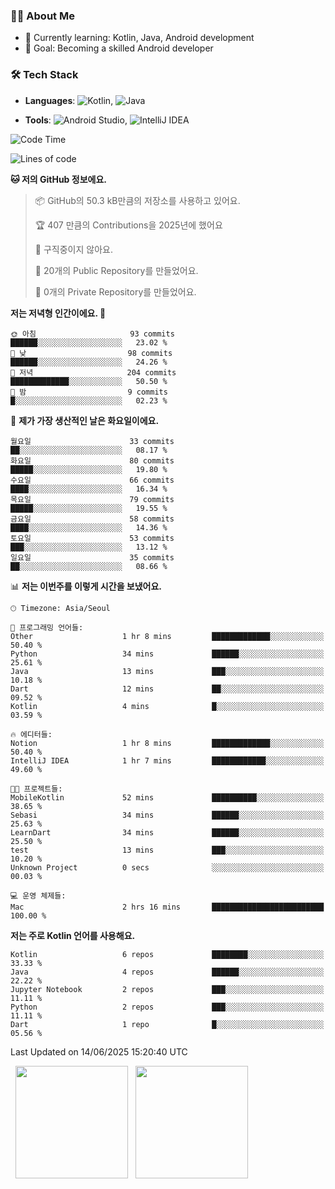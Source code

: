 ### 👨‍💻 About Me
- 🌱 Currently learning: Kotlin, Java, Android development
- 🎯 Goal: Becoming a skilled Android developer

### 🛠 Tech Stack
- **Languages**: ![Kotlin](https://img.shields.io/badge/Kotlin-0095D5?style=flat-square&logo=kotlin&logoColor=white), 
![Java](https://img.shields.io/badge/Java-007396?style=flat-square&logo=coffeescript&logoColor=white)

- **Tools**:
![Android Studio](https://img.shields.io/badge/Android%20Studio-3DDC84?style=flat-square&logo=android-studio&logoColor=white), 
![IntelliJ IDEA](https://img.shields.io/badge/IntelliJ%20IDEA-000000?style=flat-square&logo=intellij-idea&logoColor=white)

<!--START_SECTION:waka-->
![Code Time](http://img.shields.io/badge/Code%20Time-171%20hrs%201%20min-blue)

![Lines of code](https://img.shields.io/badge/%EC%A0%80%EB%8A%94%20%EC%97%AC%ED%83%9C%EA%B9%8C%EC%A7%80%20-278.6%20thousand%20%EC%A4%84%EC%9D%98%20%EC%BD%94%EB%93%9C%EB%A5%BC%20%EC%9E%91%EC%84%B1%ED%96%88%EC%96%B4%EC%9A%94.-blue)

**🐱 저의 GitHub 정보에요.** 

> 📦 GitHub의 50.3 kB만큼의 저장소를 사용하고 있어요. 
 > 
> 🏆 407 만큼의 Contributions을 2025년에 했어요
 > 
> 🚫 구직중이지 않아요.
 > 
> 📜 20개의 Public Repository를 만들었어요. 
 > 
> 🔑 0개의 Private Repository를 만들었어요. 
 > 
**저는 저녁형 인간이에요. 🦉** 

```text
🌞 아침                     93 commits          ██████░░░░░░░░░░░░░░░░░░░   23.02 % 
🌆 낮　                     98 commits          ██████░░░░░░░░░░░░░░░░░░░   24.26 % 
🌃 저녁                     204 commits         █████████████░░░░░░░░░░░░   50.50 % 
🌙 밤　                     9 commits           █░░░░░░░░░░░░░░░░░░░░░░░░   02.23 % 
```
📅 **제가 가장 생산적인 날은 화요일이에요.** 

```text
월요일                      33 commits          ██░░░░░░░░░░░░░░░░░░░░░░░   08.17 % 
화요일                      80 commits          █████░░░░░░░░░░░░░░░░░░░░   19.80 % 
수요일                      66 commits          ████░░░░░░░░░░░░░░░░░░░░░   16.34 % 
목요일                      79 commits          █████░░░░░░░░░░░░░░░░░░░░   19.55 % 
금요일                      58 commits          ████░░░░░░░░░░░░░░░░░░░░░   14.36 % 
토요일                      53 commits          ███░░░░░░░░░░░░░░░░░░░░░░   13.12 % 
일요일                      35 commits          ██░░░░░░░░░░░░░░░░░░░░░░░   08.66 % 
```


📊 **저는 이번주를 이렇게 시간을 보냈어요.** 

```text
🕑︎ Timezone: Asia/Seoul

💬 프로그래밍 언어들: 
Other                    1 hr 8 mins         █████████████░░░░░░░░░░░░   50.40 % 
Python                   34 mins             ██████░░░░░░░░░░░░░░░░░░░   25.61 % 
Java                     13 mins             ███░░░░░░░░░░░░░░░░░░░░░░   10.18 % 
Dart                     12 mins             ██░░░░░░░░░░░░░░░░░░░░░░░   09.52 % 
Kotlin                   4 mins              █░░░░░░░░░░░░░░░░░░░░░░░░   03.59 % 

🔥 에디터들: 
Notion                   1 hr 8 mins         █████████████░░░░░░░░░░░░   50.40 % 
IntelliJ IDEA            1 hr 7 mins         ████████████░░░░░░░░░░░░░   49.60 % 

🐱‍💻 프로젝트들: 
MobileKotlin             52 mins             ██████████░░░░░░░░░░░░░░░   38.65 % 
Sebasi                   34 mins             ██████░░░░░░░░░░░░░░░░░░░   25.63 % 
LearnDart                34 mins             ██████░░░░░░░░░░░░░░░░░░░   25.50 % 
test                     13 mins             ███░░░░░░░░░░░░░░░░░░░░░░   10.20 % 
Unknown Project          0 secs              ░░░░░░░░░░░░░░░░░░░░░░░░░   00.03 % 

💻 운영 체제들: 
Mac                      2 hrs 16 mins       █████████████████████████   100.00 % 
```

**저는 주로 Kotlin 언어를 사용해요.** 

```text
Kotlin                   6 repos             ████████░░░░░░░░░░░░░░░░░   33.33 % 
Java                     4 repos             ██████░░░░░░░░░░░░░░░░░░░   22.22 % 
Jupyter Notebook         2 repos             ███░░░░░░░░░░░░░░░░░░░░░░   11.11 % 
Python                   2 repos             ███░░░░░░░░░░░░░░░░░░░░░░   11.11 % 
Dart                     1 repo              █░░░░░░░░░░░░░░░░░░░░░░░░   05.56 % 
```




 Last Updated on 14/06/2025 15:20:40 UTC
<!--END_SECTION:waka-->

<p>
  <img height="180em" src="https://github-readme-stats.vercel.app/api?username=JongHyun070105&show_icons=true&include_all_commits=true&bg_color=0d1117&title_color=ffffff&text_color=c9d1d9&icon_color=79ff97">
  <img height="180em" src="https://github-readme-stats.vercel.app/api/top-langs/?username=JongHyun070105&layout=compact&langs_count=4&bg_color=0d1117&title_color=ffffff&text_color=c9d1d9&hide=php,jupyter%20notebook&hide_repo=EcoStep,mimir,git-session">
</p>
